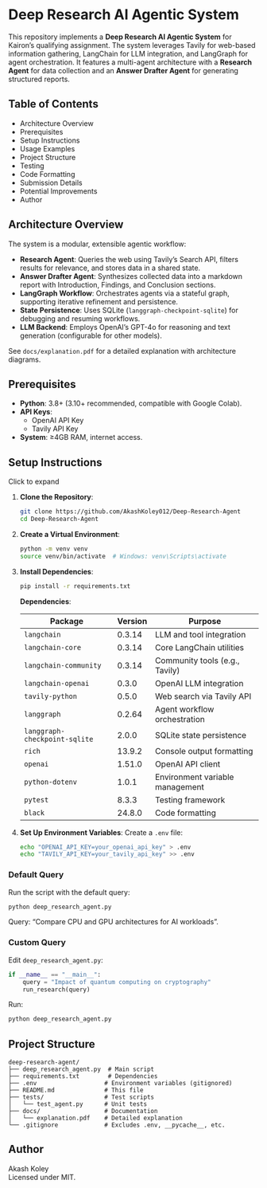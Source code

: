 # Deep Research AI Agentic System

This repository implements a **Deep Research AI Agentic System** for Kairon’s qualifying assignment. The system leverages Tavily for web-based information gathering, LangChain for LLM integration, and LangGraph for agent orchestration. It features a multi-agent architecture with a **Research Agent** for data collection and an **Answer Drafter Agent** for generating structured reports.

## Table of Contents

- Architecture Overview
- Prerequisites
- Setup Instructions
- Usage Examples
- Project Structure
- Testing
- Code Formatting
- Submission Details
- Potential Improvements
- Author

## Architecture Overview

The system is a modular, extensible agentic workflow:

- **Research Agent**: Queries the web using Tavily’s Search API, filters results for relevance, and stores data in a shared state.
- **Answer Drafter Agent**: Synthesizes collected data into a markdown report with Introduction, Findings, and Conclusion sections.
- **LangGraph Workflow**: Orchestrates agents via a stateful graph, supporting iterative refinement and persistence.
- **State Persistence**: Uses SQLite (`langgraph-checkpoint-sqlite`) for debugging and resuming workflows.
- **LLM Backend**: Employs OpenAI’s GPT-4o for reasoning and text generation (configurable for other models).

See `docs/explanation.pdf` for a detailed explanation with architecture diagrams.

## Prerequisites

- **Python**: 3.8+ (3.10+ recommended, compatible with Google Colab).
- **API Keys**:
  - OpenAI API Key
  - Tavily API Key
- **System**: ≥4GB RAM, internet access.

## Setup Instructions

Click to expand

1. **Clone the Repository**:

   ```bash
   git clone https://github.com/AkashKoley012/Deep-Research-Agent
   cd Deep-Research-Agent
   ```

2. **Create a Virtual Environment**:

   ```bash
   python -m venv venv
   source venv/bin/activate  # Windows: venv\Scripts\activate
   ```

3. **Install Dependencies**:

   ```bash
   pip install -r requirements.txt
   ```

   **Dependencies**:

   | Package | Version | Purpose |
   | --- | --- | --- |
   | `langchain` | 0.3.14 | LLM and tool integration |
   | `langchain-core` | 0.3.14 | Core LangChain utilities |
   | `langchain-community` | 0.3.14 | Community tools (e.g., Tavily) |
   | `langchain-openai` | 0.3.0 | OpenAI LLM integration |
   | `tavily-python` | 0.5.0 | Web search via Tavily API |
   | `langgraph` | 0.2.64 | Agent workflow orchestration |
   | `langgraph-checkpoint-sqlite` | 2.0.0 | SQLite state persistence |
   | `rich` | 13.9.2 | Console output formatting |
   | `openai` | 1.51.0 | OpenAI API client |
   | `python-dotenv` | 1.0.1 | Environment variable management |
   | `pytest` | 8.3.3 | Testing framework |
   | `black` | 24.8.0 | Code formatting |

4. **Set Up Environment Variables**: Create a `.env` file:

   ```bash
   echo "OPENAI_API_KEY=your_openai_api_key" > .env
   echo "TAVILY_API_KEY=your_tavily_api_key" >> .env
   ```

### Default Query

Run the script with the default query:

```bash
python deep_research_agent.py
```

Query: “Compare CPU and GPU architectures for AI workloads”.

### Custom Query

Edit `deep_research_agent.py`:

```python
if __name__ == "__main__":
    query = "Impact of quantum computing on cryptography"
    run_research(query)
```

Run:

```bash
python deep_research_agent.py
```

## Project Structure

```
deep-research-agent/
├── deep_research_agent.py  # Main script
├── requirements.txt        # Dependencies
├── .env                   # Environment variables (gitignored)
├── README.md              # This file
├── tests/                 # Test scripts
│   └── test_agent.py      # Unit tests
├── docs/                  # Documentation
│   └── explanation.pdf    # Detailed explanation
└── .gitignore             # Excludes .env, __pycache__, etc.
```
## Author

Akash Koley\
Licensed under MIT.
